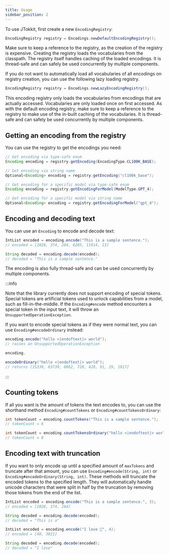 ```yaml
---
title: Usage
sidebar_position: 2
---
```


To use JTokkit, first create a new `EncodingRegistry`:

```java
EncodingRegistry registry = Encodings.newDefaultEncodingRegistry();
```

Make sure to keep a reference to the registry, as the creation of the registry is expensive. Creating the registry loads
the vocabularies from the classpath. The registry itself handles caching of the loaded encodings. It is thread-safe and
can safely be used concurrently by multiple components.

If you do not want to automatically load all vocabularies of all encodings on registry creation, you can use the
following lazy loading registry.

```java
EncodingRegistry registry = Encodings.newLazyEncodingRegistry();
```

This encoding registry only loads the vocabularies from encodings that are actually accessed. Vocabularies are only
loaded once on first accessed. As with the default encoding registry, make sure to keep a reference to the registry
to make use of the in-built caching of the vocabularies. It is thread-safe and can safely be used concurrently by
multiple components.

## Getting an encoding from the registry

You can use the registry to get the encodings you need:

```java
// Get encoding via type-safe enum
Encoding encoding = registry.getEncoding(EncodingType.CL100K_BASE);

// Get encoding via string name
Optional<Encoding> encoding = registry.getEncoding("cl100k_base");

// Get encoding for a specific model via type-safe enum
Encoding encoding = registry.getEncodingForModel(ModelType.GPT_4);

// Get encoding for a specific model via string name
Optional<Encoding> encoding = registry.getEncodingForModel("gpt_4");
```

## Encoding and decoding text

You can use an `Encoding` to encode and decode text:

```java
IntList encoded = encoding.encode("This is a sample sentence.");
// encoded = [2028, 374, 264, 6205, 11914, 13]

String decoded = encoding.decode(encoded);
// decoded = "This is a sample sentence."
```

The encoding is also fully thread-safe and can be used concurrently by multiple components.

:::info

Note that the library currently does not support encoding of special tokens. Special tokens are artificial tokens used
to unlock capabilities from a model, such as fill-in-the-middle. If the `Encoding#encode` method encounters a special
token in the input text, it will throw an `UnsupportedOperationException`.

If you want to encode special tokens as if they were normal text, you can use `Encoding#encodeOrdinary` instead:

```java
encoding.encode("hello <|endoftext|> world");
// raises an UnsupportedOperationException

encoding.

encodeOrdinary("hello <|endoftext|> world");
// returns [15339, 83739, 8862, 728, 428, 91, 29, 1917]
```

:::

## Counting tokens

If all you want is the amount of tokens the text encodes to, you can use the shorthand method `Encoding#countTokens`
or `Encoding#countTokensOrdinary`:

```java
int tokenCount = encoding.countTokens("This is a sample sentence.");
// tokenCount = 6

int tokenCount = encoding.countTokensOrdinary("hello <|endoftext|> world");
// tokenCount = 8
```

## Encoding text with truncation

If you want to only encode up until a specified amount of `maxTokens` and truncate after that amount, you can
use `Encoding#encode(String, int)` or `Encoding#encodeOrdinary(String, int)`. These methods will truncate the encoded
tokens to the specified length. They will automatically handle unicode characters that were split in half by the
truncation by removing those tokens from the end of the list.

```java
IntList encoded = encoding.encode("This is a sample sentence.", 3);
// encoded = [2028, 374, 264]

String decoded = encoding.decode(encoded);
// decoded = "This is a"

IntList encoded = encoding.encode("I love 🍕", 4);
// encoded = [40, 3021]

String decoded = encoding.decode(encoded);
// decoded = "I love"
```
